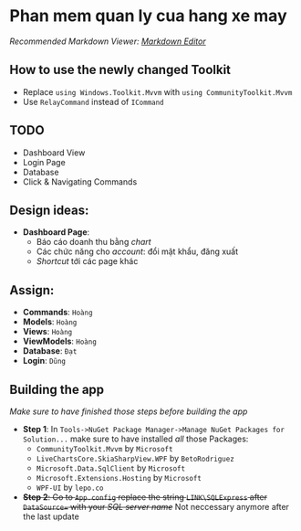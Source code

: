 # Phan mem quan ly cua hang xe may
*Recommended Markdown Viewer: [Markdown Editor](https://marketplace.visualstudio.com/items?itemName=MadsKristensen.MarkdownEditor2)*
 
## How to use the newly changed Toolkit
- Replace `using Windows.Toolkit.Mvvm` with `using CommunityToolkit.Mvvm`
- Use `RelayCommand` instead of `ICommand`

## TODO
- Dashboard View
- Login Page
- Database
- Click & Navigating Commands

## Design ideas:
- **Dashboard Page**:
    + Báo cáo doanh thu bằng *chart*
	+ Các chức năng cho *account*: đổi mật khẩu, đăng xuất
	+ *Shortcut* tới các page khác

## Assign:
- **Commands**: `Hoàng`
- **Models**: `Hoàng`
- **Views**: `Hoàng`
- **ViewModels**: `Hoàng`
- **Database**: `Đạt`
- **Login**: `Dũng`

## Building the app
*Make sure to have finished those steps before building the app*
- **Step 1**: In `Tools->NuGet Package Manager->Manage NuGet Packages for Solution...` make sure to have installed *all* those Packages:
    - `CommunityToolkit.Mvvm` by `Microsoft`
	- `LiveChartsCore.SkiaSharpView.WPF` by `BetoRodriguez`
	- `Microsoft.Data.SqlClient` by `Microsoft`
	- `Microsoft.Extensions.Hosting` by `Microsoft`
	- `WPF-UI` by `lepo.co`
- ~~**Step 2**: Go to `App.config` replace the string `LINK\SQLExpress` after `DataSource=` with your *SQL server name*~~ Not neccessary anymore after the last update